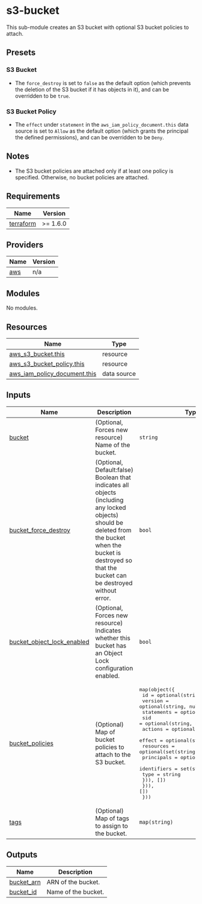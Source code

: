 <!-- BEGIN_TF_DOCS -->
# s3-bucket

This sub-module creates an S3 bucket with optional S3 bucket policies to attach.

## Presets

### S3 Bucket

- The `force_destroy` is set to `false` as the default option (which prevents the deletion of the S3 bucket if it has objects in it), and can be overridden to be `true`.

### S3 Bucket Policy

- The `effect` under `statement` in the `aws_iam_policy_document.this` data source is set to `Allow` as the default option (which grants the principal the defined permissions), and can be overridden to be `Deny`.

## Notes

- The S3 bucket policies are attached only if at least one policy is specified. Otherwise, no bucket policies are attached.

## Requirements

| Name | Version |
|------|---------|
| <a name="requirement_terraform"></a> [terraform](#requirement\_terraform) | >= 1.6.0 |

## Providers

| Name | Version |
|------|---------|
| <a name="provider_aws"></a> [aws](#provider\_aws) | n/a |

## Modules

No modules.

## Resources

| Name | Type |
|------|------|
| [aws_s3_bucket.this](https://registry.terraform.io/providers/hashicorp/aws/latest/docs/resources/s3_bucket) | resource |
| [aws_s3_bucket_policy.this](https://registry.terraform.io/providers/hashicorp/aws/latest/docs/resources/s3_bucket_policy) | resource |
| [aws_iam_policy_document.this](https://registry.terraform.io/providers/hashicorp/aws/latest/docs/data-sources/iam_policy_document) | data source |

## Inputs

| Name | Description | Type | Default | Required |
|------|-------------|------|---------|:--------:|
| <a name="input_bucket"></a> [bucket](#input\_bucket) | (Optional, Forces new resource) Name of the bucket. | `string` | `null` | no |
| <a name="input_bucket_force_destroy"></a> [bucket\_force\_destroy](#input\_bucket\_force\_destroy) | (Optional, Default:false) Boolean that indicates all objects (including any locked objects) should be deleted from the bucket when the bucket is destroyed so that the bucket can be destroyed without error. | `bool` | `false` | no |
| <a name="input_bucket_object_lock_enabled"></a> [bucket\_object\_lock\_enabled](#input\_bucket\_object\_lock\_enabled) | (Optional, Forces new resource) Indicates whether this bucket has an Object Lock configuration enabled. | `bool` | `false` | no |
| <a name="input_bucket_policies"></a> [bucket\_policies](#input\_bucket\_policies) | (Optional) Map of bucket policies to attach to the S3 bucket. | <pre>map(object({<br/>    id      = optional(string, null)<br/>    version = optional(string, null)<br/>    statements = optional(list(object({<br/>      sid       = optional(string, null)<br/>      actions   = optional(set(string), [])<br/>      effect    = optional(string, "Allow")<br/>      resources = optional(set(string), [])<br/>      principals = optional(list(object({<br/>        identifiers = set(string)<br/>        type        = string<br/>      })), [])<br/>    })), [])<br/>  }))</pre> | `{}` | no |
| <a name="input_tags"></a> [tags](#input\_tags) | (Optional) Map of tags to assign to the bucket. | `map(string)` | `{}` | no |

## Outputs

| Name | Description |
|------|-------------|
| <a name="output_bucket_arn"></a> [bucket\_arn](#output\_bucket\_arn) | ARN of the bucket. |
| <a name="output_bucket_id"></a> [bucket\_id](#output\_bucket\_id) | Name of the bucket. |
<!-- END_TF_DOCS -->
